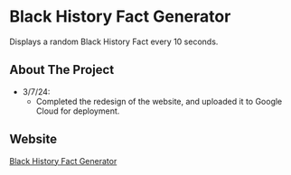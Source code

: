 # Black History Fact Generator
Displays a random Black History Fact every 10 seconds.

## About The Project

* 3/7/24:
    * Completed the redesign of the website, and uploaded it to Google Cloud for deployment.

## Website

[Black History Fact Generator](https://www.bhfgen.com/)
